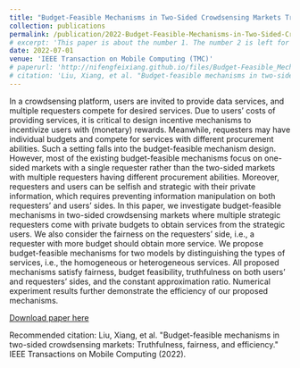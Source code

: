```yaml
---
title: "Budget-Feasible Mechanisms in Two-Sided Crowdsensing Markets Truthfulness Fairness and Efficiency"
collection: publications
permalink: /publication/2022-Budget-Feasible-Mechanisms-in-Two-Sided-Crowdsensing-Markets-Truthfulness-Fairness-and-Efficiency
# excerpt: 'This paper is about the number 1. The number 2 is left for future work.'
date: 2022-07-01
venue: 'IEEE Transaction on Mobile Computing (TMC)'
# paperurl: 'http://nifengfeixiang.github.io/files/Budget-Feasible_Mechanisms_in_Two-Sided_Crowdsensing_Markets_Truthfulness_Fairness_and_Efficiency.pdf'
# citation: 'Liu, Xiang, et al. "Budget-feasible mechanisms in two-sided crowdsensing markets: Truthfulness, fairness, and efficiency." IEEE Transactions on Mobile Computing (2022).'
---
```

In a crowdsensing platform, users are invited to provide data services, and multiple requesters compete for desired services. Due to users’ costs of providing services, it is critical to design incentive mechanisms to incentivize users with (monetary) rewards. Meanwhile, requesters may have individual budgets and compete for services with different procurement abilities. Such a setting falls into the budget-feasible mechanism design. However, most of the existing budget-feasible mechanisms focus on one-sided markets with a single requester rather than the two-sided markets with multiple requesters having different procurement abilities. Moreover, requesters and users can be selfish and strategic with their private information, which requires preventing information manipulation on both requesters’ and users’ sides. In this paper, we investigate budget-feasible mechanisms in two-sided crowdsensing markets where multiple strategic requesters come with private budgets to obtain services from the strategic users. We also consider the fairness on the requesters’ side, i.e., a requester with more budget should obtain more service. We propose budget-feasible mechanisms for two models by distinguishing the types of services, i.e., the homogeneous or heterogeneous services. All proposed mechanisms satisfy fairness, budget feasibility, truthfulness on both users’ and requesters’ sides, and the constant approximation ratio. Numerical experiment results further demonstrate the efficiency of our proposed mechanisms.

[Download paper here](http://nifengfeixiang.github.io/files/Budget-Feasible_Mechanisms_in_Two-Sided_Crowdsensing_Markets_Truthfulness_Fairness_and_Efficiency.pdf)

Recommended citation: Liu, Xiang, et al. "Budget-feasible mechanisms in two-sided crowdsensing markets: Truthfulness, fairness, and efficiency." IEEE Transactions on Mobile Computing (2022).